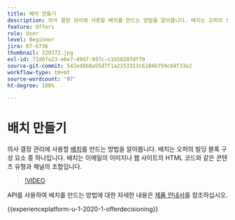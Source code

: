```yaml
---
title: 배치 만들기
description: 의사 결정 관리에 사용할 배치를 만드는 방법을 알아봅니다. 배치는 오퍼의 필수 빌딩 블록 구성 요소 중 하나입니다.
feature: Offers
role: User
level: Beginner
jira: KT-6736
thumbnail: 329372.jpg
exl-id: 71d6fa23-e6e7-49d7-997c-c1b58207dff0
source-git-commit: 542ed8b8a55d7f1a2153313c6184b759c68f33e2
workflow-type: tm+mt
source-wordcount: '97'
ht-degree: 100%

---
```


# 배치 만들기

의사 결정 관리에 사용할 [배치](https://experienceleague.adobe.com/docs/journey-optimizer/using/offer-decisioniong/create-components/creating-placements.html?lang=ko)를 만드는 방법을 알아봅니다. 배치는 오퍼의 빌딩 블록 구성 요소 중 하나입니다. 배치는 이메일의 이미지나 웹 사이트의 HTML 코드와 같은 콘텐츠 유형과 채널의 조합입니다.

>[!VIDEO](https://video.tv.adobe.com/v/329372?quality=12&learn=on)

API를 사용하여 배치를 만드는 방법에 대한 자세한 내용은 [제품 안내서](https://experienceleague.adobe.com/docs/journey-optimizer/using/offer-decisioniong/api-reference/offers-api/placements/create.html?lang=ko)를 참조하십시오.

{{experienceplatform-u-1-2020-1-offerdecisioning}}
